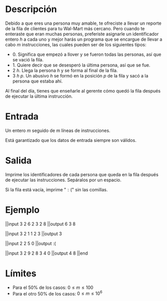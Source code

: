 # Descripción

Debido a que eres una persona muy amable, te ofreciste a llevar un reporte de la fila de clientes para tu Wal-Mart más cercano. Pero cuando te enteraste que eran muchas personas, preferiste asignarle un identificador entero $h$ a cada uno y mejor harás un programa que se encargue de llevar a cabo $m$ instrucciones, las cuales pueden ser de los siguientes tipos:

- $0$. Significa que empezó a llover y se fueron todas las personas, así que se vació la fila.
- $1$. Quiere decir que se desesperó la última persona, así que se fue.
- $2$ $h$. Llega la persona $h$ y se forma al final de la fila.
- $3$ $h$ $p$. Un abusivo $h$ se formó en la posición $p$ de la fila y sacó a la persona que estaba ahí.

Al final del día, tienes que enseñarle al gerente cómo quedó la fila después de ejecutar la última instrucción.

# Entrada

Un entero $m$ seguido de m líneas de instrucciones.

Está garantizado que los datos de entrada siempre son válidos.

# Salida

Imprime los identificadores de cada persona que queda en la fila después de ejecutar las instrucciones. Sepáralos por un espacio.

Si la fila está vacía, imprime "$:($" sin las comillas.

# Ejemplo

||input
3
2 6 
2 3 
2 8
||output
6 3 8

||input
3
2 1
1
2 3
||output
3

||input
2
2 5
0
||output
:(

||input
3
2 9 
2 8
3 4 0
||output
4 8
||end

# Límites

* Para el 50% de los casos: $0 \leq m \leq 100$
* Para el otro 50% de los casos: $0 \leq m \leq 10^6$
